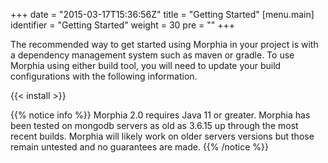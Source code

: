 +++
date = "2015-03-17T15:36:56Z"
title = "Getting Started"
[menu.main]
  identifier = "Getting Started"
  weight = 30
  pre = "<i class='fa fa-road'></i>"
+++

The recommended way to get started using Morphia in your project is with a dependency management system such as maven or gradle.  To use
 Morphia using either build tool, you will need to update your build configurations with the following information.

{{< install >}}

{{% notice info %}}
Morphia 2.0 requires Java 11 or greater.  Morphia has been tested on mongodb servers as old as 3.6.15 up through the most recent builds.
Morphia will likely work on older servers versions but those remain untested and no guarantees are made.
{{% /notice %}}
